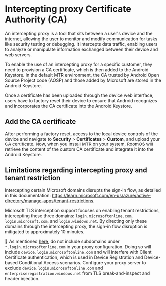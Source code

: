# Intercepting proxy Certificate Authority (CA)

An intercepting proxy is a tool that sits between a user's device and the internet, allowing the user to monitor and modify communication for tasks like security testing or debugging. It intercepts data traffic, enabling users to analyze or manipulate information exchanged between their device and web servers.

To enable the use of an intercepting proxy for a specific customer, they need to provision a CA certificate, which is then added to the Android Keystore. In the default MTR environment, the CA trusted by Android Open Source Project code (AOSP) and those added by Microsoft are stored in the Android Keystore.

Once a certificate has been uploaded through the device web interface, users have to factory reset their device to ensure that Android recognizes and incorporates the CA certificate into the Android Keystore.

## Add the CA certificate

After performing a factory reset, access to the local device controls of the device and navigate to **Security** > **Certificates** > **Custom**, and upload your CA certificate. Now, when you install MTR on your system, RoomOS will retrieve the content of the custom CA certificate and integrate it into the Android Keystore. 


## Limitations regarding intercepting proxy and tenant restriction 

Intercepting certain Microsoft domains disrupts the sign-in flow, as detailed in this documentation: https://learn.microsoft.com/en-us/azure/active-directory/manage-apps/tenant-restrictions.

Microsoft TLS interception support focuses on enabling tenant restrictions, intercepting these three domains: `login.microsoftonline.com`, `login.microsoft.com`, and `login.windows.net`. By directing only these domains through the intercepting proxy, the sign-in flow disruption is mitigated to approximately 10 minutes.

📝 As mentioned [here](https://learn.microsoft.com/en-us/entra/identity/enterprise-apps/tenant-restrictions), do not include subdomains under `*.login.microsoftonline.com` in your proxy configuration. Doing so will include `device.login.microsoftonline.com` and will interfere with Client Certificate authentication, which is used in Device Registration and Device-based Conditional Access scenarios. Configure your proxy server to exclude `device.login.microsoftonline.com` and `enterpriseregistration.windows.net` from TLS break-and-inspect and header injection.
